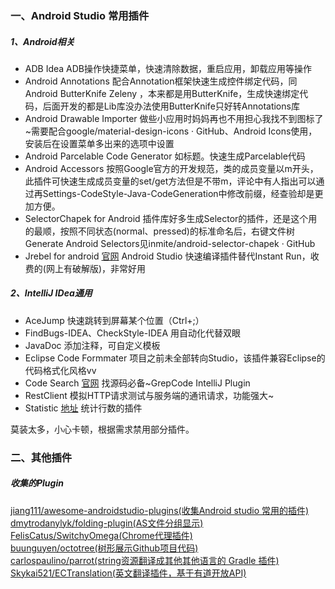 ### 一、Android Studio 常用插件

##### 1、Android相关
* ADB Idea ADB操作快捷菜单，快速清除数据，重启应用，卸载应用等操作<br>
* Android Annotations 配合Annotation框架快速生成控件绑定代码，同Android ButterKnife Zeleny ，本来都是用ButterKnife，生成快速绑定代码，后面开发的都是Lib库没办法使用ButterKnife只好转Annotations库<br>
* Android Drawable Importer 做些小应用时妈妈再也不用担心我找不到图标了~需要配合google/material-design-icons · GitHub、Android Icons使用，安装后在设置菜单多出来的选项中设置<br>
* Android Parcelable Code Generator 如标题。快速生成Parcelable代码<br>
* Android Accessors 按照Google官方的开发规范，类的成员变量以m开头，此插件可快速生成成员变量的set/get方法但是不带m，评论中有人指出可以通过再Settings-CodeStyle-Java-CodeGeneration中修改前缀，经查验却是更加方便。<br>
* SelectorChapek for Android 插件库好多生成Selector的插件，还是这个用的最顺，按照不同状态(normal、pressed)的标准命名后，右键文件树Generate Android Selectors见inmite/android-selector-chapek · GitHub<br>
* Jrebel for android [官网](https://zeroturnaround.com/software/jrebel-for-android/) Android Studio 快速编译插件替代Instant Run，收费的(网上有破解版)，非常好用<br>




##### 2、IntelliJ IDea通用
* AceJump 快速跳转到屏幕某个位置（Ctrl+;）<br>
* FindBugs-IDEA、CheckStyle-IDEA 用自动化代替双眼<br>
* JavaDoc 添加注释，可自定义模板<br>
* Eclipse Code Formmater 项目之前未全部转向Studio，该插件兼容Eclipse的代码格式化风格vv<br>
* Code Search [官网](http://GrepCode.com) 找源码必备~GrepCode IntelliJ Plugin<br>
* RestClient 模拟HTTP请求测试与服务端的通讯请求，功能强大~<br>
* Statistic [地址](http://plugins.jetbrains.com/plugin/?idea&id=4509)  统计行数的插件<br>


莫装太多，小心卡顿，根据需求禁用部分插件。



### 二、其他插件
##### 收集的Plugin
<DL><P>
<DT><A HREF="https://github.com/jiang111/awesome-androidstudio-plugins" ADD_DATE="97904862771">jiang111/awesome-androidstudio-plugins(收集Android studio 常用的插件)</A>
<DT><A HREF="https://github.com/dmytrodanylyk/folding-plugin" ADD_DATE="97904862771">dmytrodanylyk/folding-plugin(AS文件分组显示)</A>
<DT><A HREF="https://github.com/FelisCatus/SwitchyOmega" ADD_DATE="97904862771">FelisCatus/SwitchyOmega(Chrome代理插件)</A>
<DT><A HREF="https://github.com/buunguyen/octotree" ADD_DATE="97904862771">buunguyen/octotree(树形展示Github项目代码)</A>
<DT><A HREF="https://github.com/carlospaulino/parrot" ADD_DATE="97904862771">carlospaulino/parrot(string资源翻译成其他其他语言的 Gradle 插件)</A>
<DT><A HREF="https://github.com/Skykai521/ECTranslation" ADD_DATE="97904862771">Skykai521/ECTranslation(英文翻译插件，基于有道开放API)</A>
</DL><P>
